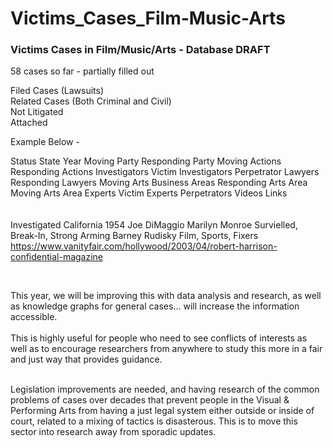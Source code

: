 # Victims_Cases_Film-Music-Arts
<h3>Victims Cases in Film/Music/Arts - Database DRAFT</h3>

58 cases so far - partially filled out

Filed Cases (Lawsuits)<br>
Related Cases (Both Criminal and Civil)<br>
Not Litigated<br>
Attached<br>

Example Below -

Status	State	Year	Moving Party	Responding Party	Moving Actions	Responding Actions	Investigators Victim	Investigators Perpetrator	Lawyers Responding	Lawyers Moving	Arts Business Areas	Responding Arts Area	Moving Arts Area	Experts Victim	Experts Perpetrators	Videos	Links											
<br><br>
Investigated	California	1954	Joe DiMaggio	Marilyn Monroe	Survielled, Break-In, Strong Arming			Barney Rudisky			Film, Sports, Fixers					<br>	https://www.vanityfair.com/hollywood/2003/04/robert-harrison-confidential-magazine		

<br>									

This year, we will be improving this with data analysis and research, as well as knowledge graphs for general cases... will increase the information accessible.
<br>
<br>This is highly useful for people who need to see conflicts of interests as well as to encourage researchers from anywhere to study this more in a fair and just way that provides guidance.

<br>Legislation improvements are needed, and having research of the common problems of cases over decades that prevent people in the Visual & Performing Arts from having a just legal system either outside or inside of court, related to a mixing of tactics is disasterous. This is to move this sector into research away from sporadic updates.
